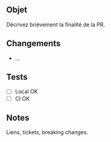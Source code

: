 ## Objet
Décrivez brièvement la finalité de la PR.

## Changements
- ...

## Tests
- [ ] Local OK
- [ ] CI OK

## Notes
Liens, tickets, breaking changes.

